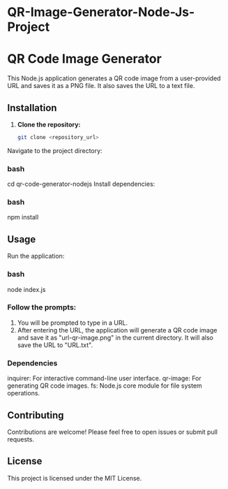 # QR-Image-Generator-Node-Js-Project

# QR Code Image Generator

This Node.js application generates a QR code image from a user-provided URL and saves it as a PNG file. It also saves the URL to a text file.

## Installation

1. **Clone the repository:**
   ```bash
   git clone <repository_url>
Navigate to the project directory:

### bash
cd qr-code-generator-nodejs
Install dependencies:

### bash
npm install


## Usage
Run the application:

### bash
node index.js

### Follow the prompts:

1) You will be prompted to type in a URL.
2) After entering the URL, the application will generate a QR code image and save it as "url-qr-image.png" in the current directory. It will also save the URL to "URL.txt".

### Dependencies
inquirer: For interactive command-line user interface.
qr-image: For generating QR code images.
fs: Node.js core module for file system operations.

## Contributing
Contributions are welcome! Please feel free to open issues or submit pull requests.

## License
This project is licensed under the MIT License.
